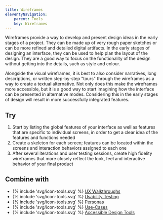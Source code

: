 ```yaml
---
title: Wireframes
eleventyNavigation:
    parent: Tools
    key: Wireframes
---
```


Wireframes provide a way to develop and present design ideas in the early stages of a project. They can be made up of
very rough paper sketches or can be more refined and detailed digital artifacts. In the early stages of designing an
interface, they can be used to help plan the layout of the design. They are a good way to focus on the functionality of
the design without getting into the details, such as style and colour.

Alongside the visual wireframes, it is best to also consider narratives, long descriptions, or written step-by-step
"tours" through the wireframes as a way to create a textual alternative. Not only does this make the wireframes more
accessible, but it is a good way to start imagining how the interface can be presented in alternative modes. Considering
this in the early stages of design will result in more successfully integrated features.

## Try

1. Start by listing the global features of your interface as well as features that are specific to individual screens,
   in order to get a clear idea of the features and functions needed
2. Create a skeleton for each screen; features can be located within the screens and interaction behaviors assigned to
   each one
3. After several iterations and user testing sessions, create high fidelity wireframes that more closely reflect the
   look, feel and interactive behavior of your final product

## Combine with

* {% include 'svg/icon-tools.svg' %} [UX Walkthroughs](/tools/UXWalkthroughs.html)
* {% include 'svg/icon-tools.svg' %} [Usability Testing](/tools/UsabilityTesting.html)
* {% include 'svg/icon-tools.svg' %} [Personas](/tools/Personas.html)
* {% include 'svg/icon-tools.svg' %} [Use-Cases](/tools/UseCases.html)
* {% include 'svg/icon-tools.svg' %} [Accessible Design Tools](/tools/AccessibleDesignTools.html)
